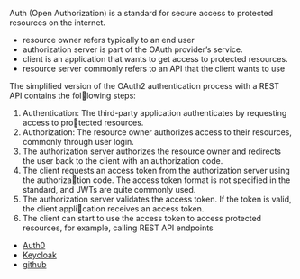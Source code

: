 Auth (Open Authorization) is a standard for secure access to protected resources on the internet.

- resource owner refers typically to an end user 
- authorization server is part of the OAuth provider’s service.
- client is an application that wants to get access to protected resources.
- resource server commonly refers to an API that the client wants to use

The simplified version of the OAuth2 authentication process with a REST API contains the following steps:
1. Authentication: The third-party application authenticates by requesting access to protected resources.
2. Authorization: The resource owner authorizes access to their resources, commonly through
   user login.
3. The authorization server authorizes the resource owner and redirects the user back to the
   client with an authorization code.
4. The client requests an access token from the authorization server using the authorization code. The access token format is not specified in the standard, and JWTs are quite
   commonly used.
5. The authorization server validates the access token. If the token is valid, the client application receives an access token.
6. The client can start to use the access token to access protected resources, for example,
   calling REST API endpoints


- [Auth0](https://auth0.com/docs/quickstart/webapp/java-spring-boot/interactive)
- [Keycloak](https://www.baeldung.com/spring-boot-keycloak)
- [github](https://spring.io/guides/tutorials/spring-boot-oauth2)
